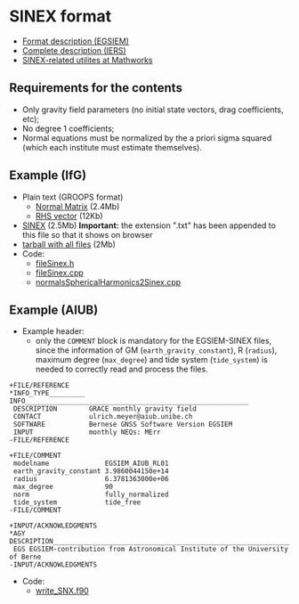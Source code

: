 # SINEX format

- [Format description (EGSIEM)](http://jgte.github.io/gswarm/SINEX/EGSIEM_NEQ_SNX.pdf)
- [Complete description (IERS)](https://www.iers.org/IERS/EN/Organization/AnalysisCoordinator/SinexFormat/sinex.html)
- [SINEX-related utilites at Mathworks](https://www.mathworks.com/matlabcentral/fileexchange?term=sinex)

## Requirements for the contents

- Only gravity field parameters (no initial state vectors, drag coefficients, etc);
- No degree 1 coefficients;
- Normal equations must be normalized by the a priori sigma squared (which each institute must estimate themselves).

## Example (IfG)

- Plain text (GROOPS format)
  - [Normal Matrix](http://jgte.github.io/gswarm/SINEX/example_IfG/txt/normals_swarm1_2013-11.txt) (2.4Mb)
  - [RHS vector](http://jgte.github.io/gswarm/SINEX/example_IfG/txt/normals_swarm1_2013-11.rightHandSide.txt) (12Kb)
- [SINEX](http://jgte.github.io/gswarm/SINEX/example_IfG/sinex/normals_swarm1_2013-11.snx.txt) (2.5Mb) **Important:** the extension ".txt" has been appended to this file so that it shows on browser
- [tarball with all files](http://jgte.github.io/gswarm/SINEX/example_IfG/examples.tar.gz) (2Mb)
- Code:
  - [fileSinex.h](http://jgte.github.io/gswarm/SINEX/example_IfG/fileSinex.h)
  - [fileSinex.cpp](http://jgte.github.io/gswarm/SINEX/example_IfG/fileSinex.cpp)
  - [normalsSphericalHarmonics2Sinex.cpp](http://jgte.github.io/gswarm/SINEX/example_IfG/normalsSphericalHarmonics2Sinex.cpp)

## Example (AIUB)

- Example header:
  - only the `COMMENT` block is mandatory for the EGSIEM-SINEX files, since the information of GM (`earth_gravity_constant`), R (`radius`), maximum degree (`max_degree`) and tide system (`tide_system`) is needed to correctly read and process the files.
```
+FILE/REFERENCE
*INFO_TYPE_________ INFO________________________________________________________
 DESCRIPTION        GRACE monthly gravity field
 CONTACT            ulrich.meyer@aiub.unibe.ch
 SOFTWARE           Bernese GNSS Software Version EGSIEM
 INPUT              monthly NEQs: MErr
-FILE/REFERENCE

+FILE/COMMENT
 modelname              EGSIEM_AIUB_RL01
 earth_gravity_constant 3.9860044150e+14
 radius                 6.3781363000e+06
 max_degree             90
 norm                   fully_normalized
 tide_system            tide_free
-FILE/COMMENT

+INPUT/ACKNOWLEDGMENTS
*AGY DESCRIPTION________________________________________________________________
 EGS EGSIEM-contribution from Astronomical Institute of the University of Berne
-INPUT/ACKNOWLEDGMENTS

```
- Code:
  - [write_SNX.f90](http://jgte.github.io/gswarm/SINEX/example_AIUB/write_SNX.f90)